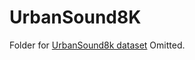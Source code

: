 # UrbanSound8K

Folder for [UrbanSound8k dataset](https://serv.cusp.nyu.edu/projects/urbansounddataset/urbansound8k.html)
Omitted.